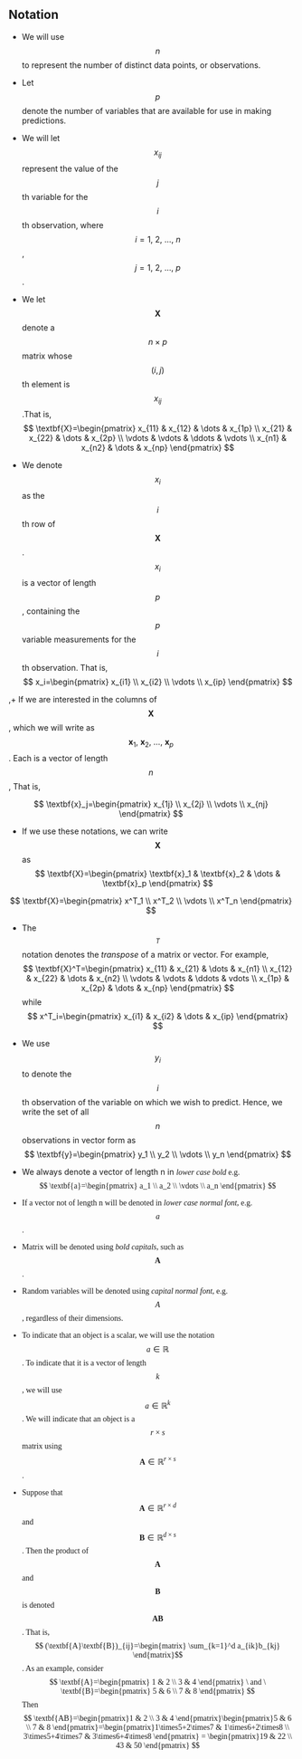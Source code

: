 ## Notation

+ We will use $$n$$ to represent the number of distinct data points, or observations.

+ Let $$p$$ denote the number of variables that are available for use in making predictions.

+ We will let $$x_{ij}$$ represent the value of the $$j$$th variable for the $$i$$th observation, where $$i=1,\ 2,\ \dots,\ n$$, $$j=1,\ 2,\ \dots,\ p$$.

+ We let $$\textbf{X}$$ denote a $$n \times p$$ matrix whose $$(i,j)$$th element is $$x_{ij}$$.That is,
$$
\textbf{X}=\begin{pmatrix}
x_{11} & x_{12} & \dots & x_{1p} \\
x_{21} & x_{22} & \dots & x_{2p} \\
\vdots & \vdots & \ddots & \vdots \\
x_{n1} & x_{n2} & \dots & x_{np}
\end{pmatrix}
$$

+ We denote $$x_i$$ as the $$i$$th row of  $$\textbf{X}$$. $$x_i$$ is a vector of length $$p$$, containing the $$p$$ variable measurements for the $$i$$th observation. That is,
$$
x_i=\begin{pmatrix}
x_{i1} \\
x_{i2} \\
\vdots \\
x_{ip}
\end{pmatrix}
$$

,+ If we are interested in the columns of $$\textbf{X}$$, which we will write as $$\textbf{x}_1,\ \textbf{x}_2,\ \dots,\ \textbf{x}_p $$. Each is a vector of length $$n$$, That is,

$$
\textbf{x}_j=\begin{pmatrix}
x_{1j} \\
x_{2j} \\
\vdots \\
x_{nj}
\end{pmatrix}
$$

+ If we use these notations, we can write $$\textbf{X}$$ as
$$
\textbf{X}=\begin{pmatrix}
\textbf{x}_1 & \textbf{x}_2 & \dots & \textbf{x}_p
\end{pmatrix}
$$

$$
\textbf{X}=\begin{pmatrix}
x^T_1 \\
x^T_2 \\
\vdots \\
x^T_n
\end{pmatrix}
$$

+ The $$^T$$ notation denotes the *transpose* of a matrix or vector. For example,
$$
\textbf{X}^T=\begin{pmatrix}
x_{11} & x_{21} & \dots & x_{n1} \\
x_{12} & x_{22} & \dots & x_{n2} \\
\vdots & \vdots & \ddots & vdots \\
x_{1p} & x_{2p} & \dots & x_{np}
\end{pmatrix}
$$
while
$$
x^T_i=\begin{pmatrix}
x_{i1} & x_{i2} & \dots & x_{ip}
\end{pmatrix}
$$

+ We use $$y_i$$ to denote the $$i$$th observation of the variable on which we wish to predict. Hence, we write the set of all $$n$$ observations in vector form as
$$
\textbf{y}=\begin{pmatrix}
y_1 \\
y_2 \\
\vdots \\
y_n
\end{pmatrix}
$$

+ We always denote a vector of length n in *<font face='Computer Modern'>lower case bold* e.g.
$$
\textbf{a}=\begin{pmatrix}
a_1 \\
a_2 \\
\vdots \\
a_n
\end{pmatrix}
$$

+ If a vector not of length n will be denoted in *<font face='Computer Modern'> lower case normal font*, e.g. $$a$$.

+ Matrix will be denoted using *<font face='Computer Modern'> bold capitals*, such as $$\textbf{A}$$.

+ Random variables will be denoted using *<font face='Computer Modern'> capital normal font*, e.g. $$A$$, regardless of their dimensions.

+ To indicate that an object is a scalar, we will use the notation $$a \in \mathbb{R} $$. To indicate that it is a vector of length $$k$$, we will use $$a \in \mathbb{R}^k$$. We will indicate that an object is a $$r \times s$$ matrix using $$\textbf{A} \in \mathbb{R}^{r \times s}$$.

+ Suppose that $$ \textbf{A} \in \mathbb{R}^{r \times d} $$ and $$ \textbf{B} \in \mathbb{R}^{d \times s} $$. Then the product of $$\textbf{A}$$ and $$\textbf{B}$$ is denoted $$\textbf{AB}$$. That is, $$ (\textbf{A}\textbf{B})_{ij}=\begin{matrix} \sum_{k=1}^d a_{ik}b_{kj} \end{matrix}$$. As an example, consider
$$
\textbf{A}=\begin{pmatrix}
1 & 2 \\
3 & 4
\end{pmatrix} \  and \
\textbf{B}=\begin{pmatrix}
5 & 6 \\
7 & 8
\end{pmatrix}
$$
Then
$$
\textbf{AB}=\begin{pmatrix}1 & 2 \\ 3 & 4 \end{pmatrix}\begin{pmatrix}5 & 6 \\ 7 & 8 \end{pmatrix}=\begin{pmatrix}1\times5+2\times7 & 1\times6+2\times8 \\ 3\times5+4\times7 & 3\times6+4\times8 \end{pmatrix} = \begin{pmatrix}19 & 22 \\ 43 & 50 \end{pmatrix}
$$
